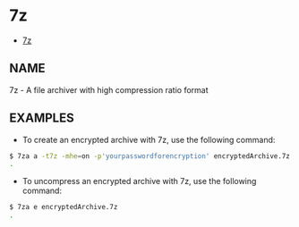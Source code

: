 # 7z

- [7z](https://manpages.ubuntu.com/manpages/focal/en/man1/7z.1.html)

## NAME

7z - A file archiver with high compression ratio format

## EXAMPLES

- To create an encrypted archive with 7z, use the following command:

```bash
$ 7za a -t7z -mhe=on -p'yourpasswordforencryption' encryptedArchive.7z  directoryToArchiveAndEncrypt
.
```

- To uncompress an encrypted archive with 7z, use the following command:

```bash
$ 7za e encryptedArchive.7z  
.
```
